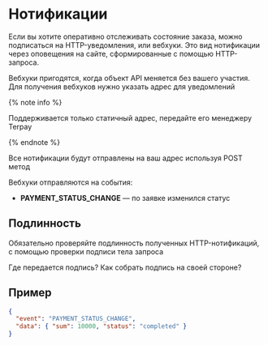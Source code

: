 # Нотификации

Если вы хотите оперативно отслеживать состояние заказа, можно подписаться на HTTP-уведомления, или вебхуки. Это вид нотификации через оповещения на сайте, сформированные с помощью HTTP-запроса.

Вебхуки пригодятся, когда объект API меняется без вашего участия. Для получения вебхуков нужно указать адрес для уведомлений

{% note info %}

Поддерживается только статичный адрес, передайте его менеджеру Terpay

{% endnote %}

Все нотификации будут отправлены на ваш адрес используя POST метод

Вебхуки отправляются на события:

- **PAYMENT_STATUS_CHANGE** — по заявке изменился статус

## Подлинность

Обязательно проверяйте подлинность полученных HTTP-нотификаций, с помощью проверки подписи тела запроса

Где передается подпись?
Как собрать подпись на своей стороне?

## Пример

```json
{
  "event": "PAYMENT_STATUS_CHANGE",
  "data": { "sum": 10000, "status": "completed" }
}
```
